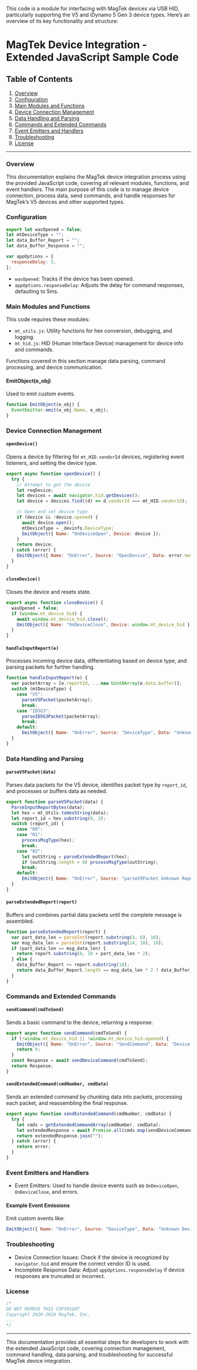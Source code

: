 This code is a module for interfacing with MagTek devices via USB HID, particularly supporting the V5 and iDynamo 5 Gen 3 device types. Here’s an overview of its key functionality and structure:

# MagTek Device Integration - Extended JavaScript Sample Code

## Table of Contents
1. [Overview](#overview)
2. [Configuration](#configuration)
3. [Main Modules and Functions](#main-modules-and-functions)
4. [Device Connection Management](#device-connection-management)
5. [Data Handling and Parsing](#data-handling-and-parsing)
6. [Commands and Extended Commands](#commands-and-extended-commands)
7. [Event Emitters and Handlers](#event-emitters-and-handlers)
8. [Troubleshooting](#troubleshooting)
9. [License](#license)

---

### Overview
This documentation explains the MagTek device integration process using the provided JavaScript code, covering all relevant modules, functions, and event handlers. The main purpose of this code is to manage device connection, process data, send commands, and handle responses for MagTek’s V5 devices and other supported types.

### Configuration

```javascript
export let wasOpened = false;
let mtDeviceType = "";
let data_Buffer_Report = "";
let data_Buffer_Response = "";

var appOptions = {
  responseDelay: 5,
};
```

- `wasOpened`: Tracks if the device has been opened.
- `appOptions.responseDelay`: Adjusts the delay for command responses, defaulting to 5ms.

### Main Modules and Functions

This code requires these modules:
- `mt_utils.js`: Utility functions for hex conversion, debugging, and logging.
- `mt_hid.js`: HID (Human Interface Device) management for device info and commands.

Functions covered in this section manage data parsing, command processing, and device communication.

#### EmitObject(e_obj)
Used to emit custom events.

```javascript
function EmitObject(e_obj) {
  EventEmitter.emit(e_obj.Name, e_obj);
}
```

### Device Connection Management

#### `openDevice()`
Opens a device by filtering for `mt_HID.vendorId` devices, registering event listeners, and setting the device type.

```javascript
export async function openDevice() {
  try {
    // Attempt to get the device
    let reqDevice;    
    let devices = await navigator.hid.getDevices();
    let device = devices.find((d) => d.vendorId === mt_HID.vendorId);

    // Open and set device type
    if (device && !device.opened) {
      await device.open();
      mtDeviceType = _devinfo.DeviceType;
      EmitObject({ Name: "OnDeviceOpen", Device: device });
    }
    return device;
  } catch (error) {
    EmitObject({ Name: "OnError", Source: "OpenDevice", Data: error.message });
  }
}
```

#### `closeDevice()`
Closes the device and resets state.

```javascript
export async function closeDevice() {
  wasOpened = false;
  if (window.mt_device_hid) {
    await window.mt_device_hid.close();
    EmitObject({ Name: "OnDeviceClose", Device: window.mt_device_hid });
  }
}
```

#### `handleInputReport(e)`
Processes incoming device data, differentiating based on device type, and parsing packets for further handling.

```javascript
function handleInputReport(e) {
  var packetArray = [e.reportId, ...new Uint8Array(e.data.buffer)];
  switch (mtDeviceType) {
    case "V5":
      parseV5Packet(packetArray);
      break;
    case "ID5G3":
      parseID5G3Packet(packetArray);
      break;
    default:
      EmitObject({ Name: "OnError", Source: "DeviceType", Data: "Unknown Device Type" });
  }
}
```

### Data Handling and Parsing

#### `parseV5Packet(data)`
Parses data packets for the V5 device, identifies packet type by `report_id`, and processes or buffers data as needed.

```javascript
export function parseV5Packet(data) {
  ParseInputReportBytes(data);
  let hex = mt_Utils.toHexString(data);
  let report_id = hex.substring(0, 2);
  switch (report_id) {
    case "00":
    case "01":
      processMsgType(hex);
      break;
    case "02":
      let outString = parseExtendedReport(hex);
      if (outString.length > 0) processMsgType(outString);
      break;
    default:
      EmitObject({ Name: "OnError", Source: "parseV5Packet Unknown Report ID", Data: hex });
  }
}
```

#### `parseExtendedReport(report)`
Buffers and combines partial data packets until the complete message is assembled.

```javascript
function parseExtendedReport(report) {
  var part_data_len = parseInt(report.substring(4, 6), 16);
  var msg_data_len = parseInt(report.substring(14, 18), 16);
  if (part_data_len == msg_data_len) {
    return report.substring(0, 18 + part_data_len * 2);
  } else {
    data_Buffer_Report += report.substring(18);
    return data_Buffer_Report.length == msg_data_len * 2 ? data_Buffer_Report : "";
  }
}
```

### Commands and Extended Commands

#### `sendCommand(cmdToSend)`
Sends a basic command to the device, returning a response.

```javascript
export async function sendCommand(cmdToSend) {
  if (!window.mt_device_hid || !window.mt_device_hid.opened) {
    EmitObject({ Name: "OnError", Source: "SendCommand", Data: "Device is not open" });
    return 0;
  }
  const Response = await sendDeviceCommand(cmdToSend);
  return Response;
}
```

#### `sendExtendedCommand(cmdNumber, cmdData)`
Sends an extended command by chunking data into packets, processing each packet, and reassembling the final response.

```javascript
export async function sendExtendedCommand(cmdNumber, cmdData) {
  try {
    let cmds = getExtendedCommandArray(cmdNumber, cmdData);
    let extendedResponse = await Promise.all(cmds.map(sendDeviceCommand));
    return extendedResponse.join("");
  } catch (error) {
    return error;
  }
}
```

### Event Emitters and Handlers

- Event Emitters: Used to handle device events such as `OnDeviceOpen`, `OnDeviceClose`, and errors.
  
#### Example Event Emissions
Emit custom events like:

```javascript
EmitObject({ Name: "OnError", Source: "DeviceType", Data: "Unknown Device Type" });
```

### Troubleshooting

- Device Connection Issues: Check if the device is recognized by `navigator.hid` and ensure the correct vendor ID is used.
- Incomplete Response Data: Adjust `appOptions.responseDelay` if device responses are truncated or incorrect.
  
### License

```javascript
/* 
DO NOT REMOVE THIS COPYRIGHT
Copyright 2020-2024 MagTek, Inc.
...
*/
```

---

This documentation provides all essential steps for developers to work with the extended JavaScript code, covering connection management, command handling, data parsing, and troubleshooting for successful MagTek device integration.
